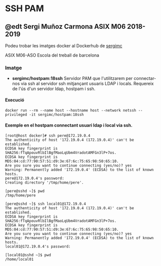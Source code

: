 # SSH PAM
## @edt Sergi Muñoz Carmona ASIX M06 2018-2019

Podeu trobar les imatges docker al Dockerhub de [sergimc](https://hub.docker.com/u/sergimc/)

ASIX M06-ASO Escola del treball de barcelona

### Imatge

* **sergimc/hostpam:18ssh** Servidor PAM que l'utilitzarem per connectar-nos via ssh al servidor ssh mitjançant usuaris LDAP i locals.
Requereix de l'ús d'un servidor ldap, hostpam i ssh.


#### Execució

```
docker run --rm --name host --hostname host --network netssh --privileged -it sergimc/hostpam:18ssh

```

#### Exemple en el hostpam connectant usuari ldap i local via ssh.
```
[root@host docker]# ssh pere@172.19.0.4
The authenticity of host '172.19.0.4 (172.19.0.4)' can't be established.
ECDSA key fingerprint is SHA256:fTqApouvRlbIlBgfMaoLqUbm4VradotAMFGn3lP+7os.
ECDSA key fingerprint is MD5:04:cd:77:90:57:51:d9:3e:67:6c:75:65:98:50:65:10.
Are you sure you want to continue connecting (yes/no)? yes
Warning: Permanently added '172.19.0.4' (ECDSA) to the list of known hosts.
pere@172.19.0.4's password: 
Creating directory '/tmp/home/pere'.

[pere@sshd ~]$ pwd
/tmp/home/pere

[pere@sshd ~]$ ssh local01@172.19.0.4
The authenticity of host '172.19.0.4 (172.19.0.4)' can't be established.
ECDSA key fingerprint is SHA256:fTqApouvRlbIlBgfMaoLqUbm4VradotAMFGn3lP+7os.
ECDSA key fingerprint is MD5:04:cd:77:90:57:51:d9:3e:67:6c:75:65:98:50:65:10.
Are you sure you want to continue connecting (yes/no)? yes
Warning: Permanently added '172.19.0.4' (ECDSA) to the list of known hosts.
local01@172.19.0.4's password: 

[local01@sshd ~]$ pwd
/home/local01

```



